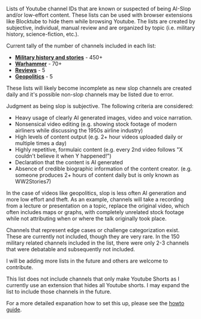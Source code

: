 Lists of Youtube channel IDs that are known or suspected of being AI-Slop and/or low-effort content. These lists can be used with browser extensions like Blocktube to hide them while browsing Youtube. The lists are created by subjective, individual, manual review and are organized by topic (i.e. military history, science-fiction, etc.).

Current tally of the number of channels included in each list:
* [**Military history and stories**](Military.txt) - 450+
* [**Warhammer**](Warhammer.txt) - 70+
* [**Reviews**](Reviews.txt) - 5
* [**Geopolitics**](Geopolitics.txt) - 5

These lists will likely become incomplete as new slop channels are created daily and it's possible non-slop channels may be listed due to error.

Judgment as being slop is subjective. The following criteria are considered:
* Heavy usage of clearly AI generated images, video and voice narration.
* Nonsensical video editing (e.g. showing stock footage of modern airliners while discussing the 1950s airline industry)
* High levels of content output (e.g. 2+ hour videos uploaded daily or multiple times a day)
* Highly repetitive, formulaic content (e.g. every 2nd video follows "X couldn't believe it when Y happened!")
* Declaration that the content is AI generated
* Absence of credible biographic information of the content creator. (e.g. someone produces 2+ hours of content daily but is only known as WW2Stories7)

In the case of videos like geopolitics, slop is less often AI generation and more low effort and theft. As an example, channels will take a recording from a lecture or presentation on a topic, replace the original video, which often includes maps or graphs, with completely unrelated stock footage while not attributing when or where the talk originally took place.


Channels that represent edge cases or challenge categorization exist. These are currently not included, though they are very rare. In the 150 military related channels included in the list, there were only 2-3 channels that were debatable and subsequently not included.  

I will be adding more lists in the future and others are welcome to contribute.

This list does not include channels that only make Youtube Shorts as I currently use an extension that hides all Youtube shorts. I may expand the list to include those channels in the future.

For a more detailed expanation how to set this up, please see the [howto guide](Howto.md).
